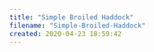 ```yaml
---
title: "Simple Broiled Haddock"
filename: "Simple-Broiled-Haddock"
created: 2020-04-23 18:59:42
---
```


